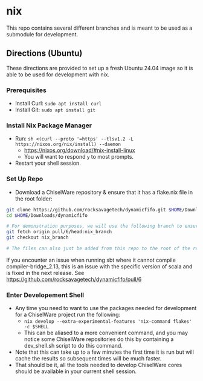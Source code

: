 # nix

This repo contains several different branches and is meant to be used as a submodule for development.



## Directions (Ubuntu)

These directions are provided to set up a fresh Ubuntu 24.04 image so it is able to be used for development with nix.

### Prerequisites

- Install Curl: `sudo apt install curl`
- Install Git: `sudo apt install git`

### Install Nix Package Manager

- Run: `sh <(curl --proto '=https' --tlsv1.2 -L https://nixos.org/nix/install) --daemon`
    - https://nixos.org/download/#nix-install-linux  
    - You will want to respond `y` to most prompts.
- Restart your shell session.

### Set Up Repo

- Download a ChiselWare repository & ensure that it has a flake.nix file in the root folder:

```sh
git clone https://github.com/rocksavagetech/dynamicfifo.git $HOME/Downloads/dynamicfifo
cd $HOME/Downloads/dynamicfifo

# For demonstration purposes, we will use the following branch to ensure that it contains a flake.nix and flake.lock file
git fetch origin pull/6/head:nix_branch
git checkout nix_branch

# The files can also just be added from this repo to the root of the repository being set up
```

If you encounter an issue when running sbt where it cannot compile compiler-bridge_2.13, this is an issue with the specific version of scala and is fixed in the next release. See https://github.com/rocksavagetech/dynamicfifo/pull/6



### Enter Developement Shell

- Any time you need to want to use the packages needed for development for a ChiselWare project run the following:
    - `nix develop --extra-experimental-features 'nix-command flakes' -c $SHELL`
    - This can be aliased to a more convenient command, and you may notice some ChiselWare repositories do this by containing a dev_shell.sh script to do this command.
- Note that this can take up to a few minutes the first time it is run but will cache the results so subsequent times will be much faster.
- That should be it, all the tools needed to develop ChiselWare cores should be available in your current shell session.
